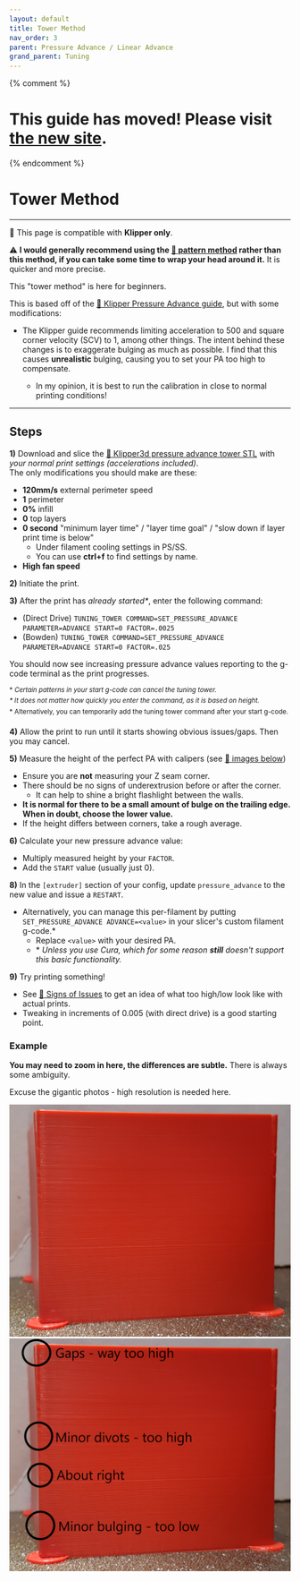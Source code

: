 ```yaml
---
layout: default
title: Tower Method
nav_order: 3
parent: Pressure Advance / Linear Advance
grand_parent: Tuning
---
```

{% comment %} 
# This guide has moved! Please visit [the new site](http://ellis3dp.com/Print-Tuning-Guide/).
{% endcomment %}
# Tower Method

---

:dizzy: This page is compatible with **Klipper only**.

:warning: **I would generally recommend using the [:page_facing_up: pattern method](./pattern_method.md) rather than this method, if you can take some time to wrap your head around it.** It is quicker and more precise. 

This "tower method" is here for beginners.

This is based off of the [:page_facing_up: Klipper Pressure Advance guide](https://www.klipper3d.org/Pressure_Advance.html#tuning-pressure-advance), but with some modifications:

- The Klipper guide recommends limiting acceleration to 500 and square corner velocity (SCV) to 1, among other things. The intent behind these changes is to exaggerate bulging as much as possible. I find that this causes **unrealistic** bulging, causing you to set your PA too high to compensate.

    - In my opinion, it is best to run the calibration in close to normal printing conditions!

---

## Steps

**1)** Download and slice the [:page_facing_up: Klipper3d pressure advance tower STL](https://www.klipper3d.org/prints/square_tower.stl) with *your normal print settings (accelerations included)*. \
The only modifications you should make are these:

- **120mm/s** external perimeter speed
- **1** perimeter
- **0%** infill
- **0** top layers
- **0 second** "minimum layer time" / "layer time goal" / "slow down if layer print time is below"
    - Under filament cooling settings in PS/SS. 
    - You can use **ctrl+f** to find settings by name.
- **High fan speed**

**2)** Initiate the print.

**3)** After the print has *already started\**, enter the following command:

- (Direct Drive) `TUNING_TOWER COMMAND=SET_PRESSURE_ADVANCE PARAMETER=ADVANCE START=0 FACTOR=.0025`
- (Bowden) `TUNING_TOWER COMMAND=SET_PRESSURE_ADVANCE PARAMETER=ADVANCE START=0 FACTOR=.025`

You should now see increasing pressure advance values reporting to the g-code terminal as the print progresses.

<sup>\* *Certain patterns in your start g-code can cancel the tuning tower. \
\* It does not matter how quickly you enter the command, as it is based on height.*\
\* Alternatively, you can temporarily add the tuning tower command after your start g-code.</sup>

**4)** Allow the print to run until it starts showing obvious issues/gaps. Then you may cancel.

**5)** Measure the height of the perfect PA with calipers (see [:pushpin: images below](#example))
- Ensure you are **not** measuring your Z seam corner.
- There should be no signs of underextrusion before or after the corner. 
    - It can help to shine a bright flashlight between the walls.
- **It is normal for there to be a small amount of bulge on the trailing edge. When in doubt, choose the lower value.**
- If the height differs between corners, take a rough average.

**6)** Calculate your new pressure advance value:
- Multiply measured height by your `FACTOR`.
- Add the `START` value (usually just 0).

**8)** In the `[extruder]` section of your config, update `pressure_advance` to the new value and issue a `RESTART`.
- Alternatively, you can manage this per-filament by putting `SET_PRESSURE_ADVANCE ADVANCE=<value>` in your slicer's custom filament g-code.* 
    - Replace `<value>` with your desired PA.
    - \* *Unless you use Cura, which for some reason **still** doesn't support this basic functionality.*

**9)** Try printing something! 
- See [:page_facing_up: Signs of Issues](./introduction.md#signs-of-issues) to get an idea of what too high/low look like with actual prints.
- Tweaking in increments of 0.005 (with direct drive) is a good starting point.

### Example
**You may need to zoom in here, the differences are subtle.** There is always some ambiguity.

Excuse the gigantic photos - high resolution is needed here.

![](./images/tower_method/PA-Tower.png) 
![](./images/tower_method/PA-Tower-Annotated.png) 
